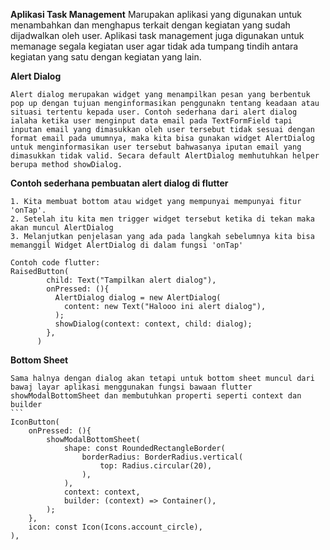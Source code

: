 **Aplikasi Task Management**
    Marupakan aplikasi yang digunakan untuk menambahkan dan menghapus terkait dengan kegiatan yang sudah dijadwalkan oleh user. Aplikasi task management juga digunakan untuk memanage segala kegiatan user agar tidak ada tumpang tindih antara kegiatan yang satu dengan kegiatan yang lain.


**Alert Dialog**

    Alert dialog merupakan widget yang menampilkan pesan yang berbentuk pop up dengan tujuan menginformasikan penggunakn tentang keadaan atau situasi tertentu kepada user. Contoh sederhana dari alert dialog ialaha ketika user menginput data email pada TextFormField tapi inputan email yang dimasukkan oleh user tersebut tidak sesuai dengan format email pada umumnya, maka kita bisa gunakan widget AlertDialog untuk menginformasikan user tersebut bahwasanya iputan email yang dimasukkan tidak valid. Secara default AlertDialog memhutuhkan helper berupa method showDialog.


**Contoh sederhana pembuatan alert dialog di flutter**

    1. Kita membuat bottom atau widget yang mempunyai mempunyai fitur 'onTap'.
    2. Setelah itu kita men trigger widget tersebut ketika di tekan maka akan muncul AlertDialog
    3. Melanjutkan penjelasan yang ada pada langkah sebelumnya kita bisa memanggil Widget AlertDialog di dalam fungsi 'onTap'
    
    Contoh code flutter:
    RaisedButton(
            child: Text("Tampilkan alert dialog"),
            onPressed: (){
              AlertDialog dialog = new AlertDialog(
                content: new Text("Halooo ini alert dialog"),
              );
              showDialog(context: context, child: dialog);
            },
          )


**Bottom Sheet**

    Sama halnya dengan dialog akan tetapi untuk bottom sheet muncul dari bawaj layar aplikasi menggunakan fungsi bawaan flutter showModalBottomSheet dan membutuhkan properti seperti context dan builder
    ```
    IconButton(
        onPressed: (){
            showModalBottomSheet(
                shape: const RoundedRectangleBorder(
                    borderRadius: BorderRadius.vertical(
                        top: Radius.circular(20),
                    ),
                ),
                context: context,
                builder: (context) => Container(),
            );
        },
        icon: const Icon(Icons.account_circle),
    ),